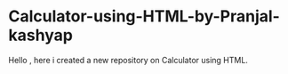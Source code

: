 # Calculator-using-HTML-by-Pranjal-kashyap
Hello , here i created a new repository on Calculator using HTML.
